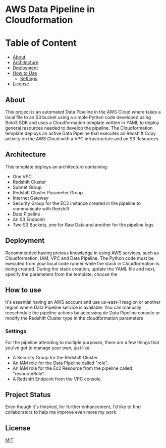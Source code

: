 
# AWS Data Pipeline in Cloudformation

Table of Content
=================
<!--ts-->
   * [About](#About)
   * [Architecture](#architecture)
   * [Deployment](#deployment)
   * [How to Use](#how-to-use)
      * [Settings](#settings)
   * [License](license)   
<!--te-->

## About

This project is an automated Data Pipeline in the AWS Cloud where takes a local file to an S3 bucket using a simple Python code developed using Boto3 SDK and uses a Cloudformation template written in YAML to deploy general resources needed to develop the pipeline.
The Cloudformation template deploys an active Data Pipeline that executes an Redshift Copy activity on the AWS Cloud with a VPC infrastructure and an S3 Resources.

## Architecture

This template deploys an architecture containing:
* One VPC
* Redshift Cluster
* Subnet Group
* Redshift Cluster Parameter Group
* Internet Gateway
* Security Group for the EC2 instance created in the pipeline to communicate with Redshift
* Data Pipeline
* An S3 Endpoint
* Two S3 Buckets, one for Raw Data and another for the pipeline logs

## Deployment

Recommended having preious knowledge in using AWS services, such as Cloudformation, IAM, VPC and Data Pipeline. 
The Python code must be executed from your local code runner while the stack in Cloudformation is being created. 
During the stack creation, update the YAML file and next, specify the parameters from the template, choose the 

## How to use
It's essential having an AWS account and use us-east-1 reagion or another region where Data Pipeline service is available.
You can manually reeschedule the pipeline actions by accessing de Data Pipeline console or modify the Redshift Cluster type in the cloudformation parameters

### Settings

For the pipeline attending to multiple purposes, there are a few things that you've got to manage your own, just like:
* A Security Group for the Redshift Cluster. 
* An IAM role for the Data Pipeline called "role". 
* An IAM role for the Ec2 Resource from the pipeline called "resourceRole".
* A Redshift Endpoint from the VPC console. 

## Project Status
Even though it's finished, for further enhancement, I'd like to find collaborators to help me improve even more my work. 

## License
[MIT](https://choosealicense.com/licenses/mit/)
